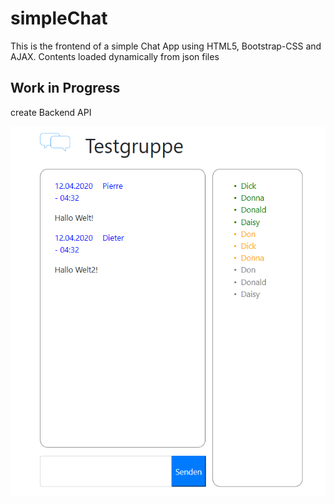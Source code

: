 # simpleChat
This is the frontend of a simple Chat App using HTML5, Bootstrap-CSS and AJAX.
Contents loaded dynamically from json files

## Work in Progress
create Backend API

![Image of Frontend](doku/frontend.png)

